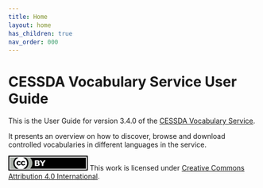 ```yaml
---
title: Home
layout: home
has_children: true
nav_order: 000
---
```


# CESSDA Vocabulary Service User Guide

This is the User Guide for version 3.4.0 of the [CESSDA Vocabulary Service](https://vocabularies.cessda.eu/).

It presents an overview on how to discover,
browse and download controlled vocabularies in different languages in the service.

![CC-BY-4.0](images/cc-by.svg "CC-BY-4.0")
This work is licensed under [Creative Commons Attribution 4.0 International](https://creativecommons.org/licenses/by/4.0/).
